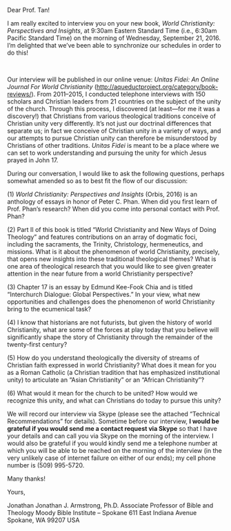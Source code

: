 Dear Prof. Tan!

I am really excited to interview you on your new book, *World
Christianity: Perspectives and Insights*, at 9:30am Eastern Standard
Time (i.e., 6:30am Pacific Standard Time) on the morning of Wednesday,
September 21, 2016. I’m delighted that we’ve been able to synchronize
our schedules in order to do this!

 

Our interview will be published in our online venue: *Unitas Fidei: An
Online Journal For World Christianity*
(<http://aqueductproject.org/category/book-reviews/>). From 2011–2015, I
conducted telephone interviews with 150 scholars and Christian leaders
from 21 countries on the subject of the unity of the church. Through
this process, I discovered (at least—for me it was a discovery!) that
Christians from various theological traditions conceive of Christian
unity very differently. It’s not just our doctrinal differences that
separate us; in fact we conceive of Christian unity in a variety of
ways, and our attempts to pursue Christian unity can therefore be
misunderstood by Christians of other traditions. *Unitas Fidei* is meant
to be a place where we can set to work understanding and pursuing the
unity for which Jesus prayed in John 17.

During our conversation, I would like to ask the following questions,
perhaps somewhat amended so as to best fit the flow of our discussion:

(1) *World Christianity: Perspectives and Insights* (Orbis, 2016) is an
    anthology of essays in honor of Peter C. Phan. When did you first
    learn of Prof. Phan’s research? When did you come into personal
    contact with Prof. Phan?

(2) Part II of this book is titled “World Christianity and New Ways of
    Doing Theology” and features contributions on an array of dogmatic
    foci, including the sacraments, the Trinity, Christology,
    hermeneutics, and missions. What is it about the phenomenon of world
    Christianity, precisely, that opens new insights into these
    traditional theological themes? What is one area of theological
    research that you would like to see given greater attention in the
    near future from a world Christianity perspective?

(3) Chapter 17 is an essay by Edmund Kee-Fook Chia and is titled
    “Interchurch Dialogue: Global Perspectives.” In your view, what new
    opportunities and challenges does the phenomenon of world
    Christianity bring to the ecumenical task?

(4) I know that historians are not futurists, but given the history of
    world Christianity, what are some of the forces at play today that
    you believe will significantly shape the story of Christianity
    through the remainder of the twenty-first century?

(5) How do you understand theologically the diversity of streams of
    Christian faith expressed in world Christianity? What does it mean
    for you as a Roman Catholic (a Christian tradition that has
    emphasized institutional unity) to articulate an “Asian
    Christianity” or an “African Christianity”?

(6) What would it mean for the church to be united? How would we
    recognize this unity, and what can Christians do today to pursue
    this unity?

We will record our interview via Skype (please see the attached
“Technical Recommendations” for details). Sometime before our interview,
**I would be grateful if you would send me a contact request via Skype**
so that I have your details and can call you via Skype on the morning of
the interview. I would also be grateful if you would kindly send me a
telephone number at which you will be able to be reached on the morning
of the interview (in the very unlikely case of internet failure on
either of our ends); my cell phone number is (509) 995-5720.

Many thanks!

Yours,

Jonathan
Jonathan J. Armstrong, Ph.D.
Associate Professor of Bible and Theology
Moody Bible Institute – Spokane
611 East Indiana Avenue
Spokane, WA 99207
USA
